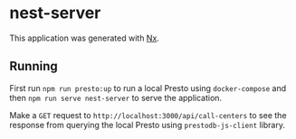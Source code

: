 # nest-server

This application was generated with [Nx](https://nx.dev).

## Running

First run `npm run presto:up` to run a local Presto using `docker-compose` and then `npm run serve nest-server` to serve the application.

Make a `GET` request to `http://localhost:3000/api/call-centers` to see the response from querying the local Presto using `prestodb-js-client` library.
